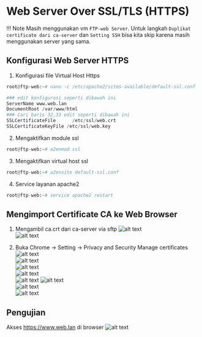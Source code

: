 # Web Server Over SSL/TLS (HTTPS)

!!! Note
    Masih menggunakan vm `FTP-web Server`. Untuk langkah `Duplikat certificate dari ca-server` dan `Setting SSH` bisa kita skip karena masih menggunakan server yang sama.

## Konfigurasi Web Server HTTPS

1. Konfigurasi file Virtual Host Https
```py
root@ftp-web:~# nano -c /etc/apache2/sites-available/default-ssl.conf
```
```py
### edit konfigurasi seperti dibawah ini
ServerName www.web.lan
DocumentRoot /var/www/html
### Cari baris 32,33 edit seperti dibawah ini
SSLCertificateFile      /etc/ssl/web.crt                               
SSLCertificateKeyFile /etc/ssl/web.key
```
2. Mengaktifkan module ssl
```py
root@ftp-web:~# a2enmod ssl
```
3. Mengaktifkan virtual host ssl
```py
root@ftp-web:~# a2ensite default-ssl.conf
```
4. Service layanan apache2
```py
root@ftp-web:~# service apache2 restart
```

## Mengimport Certificate CA ke Web Browser

1. Mengambil ca.crt dari ca-server via sftp
![alt text](image-14.png)  
![alt text](image-15.png)  

2. Buka Chrome -> Setting -> Privacy and Security Manage certificates
![alt text](image-16.png)  
![alt text](image-17.png)  
![alt text](image-18.png)  
![alt text](image-19.png)  
![alt text](image-20.png)
![alt text](image-21.png)  
![alt text](image-22.png)  
![alt text](image-23.png)

## Pengujian
Akses https://www.web.lan di browser
![alt text](image-24.png)



